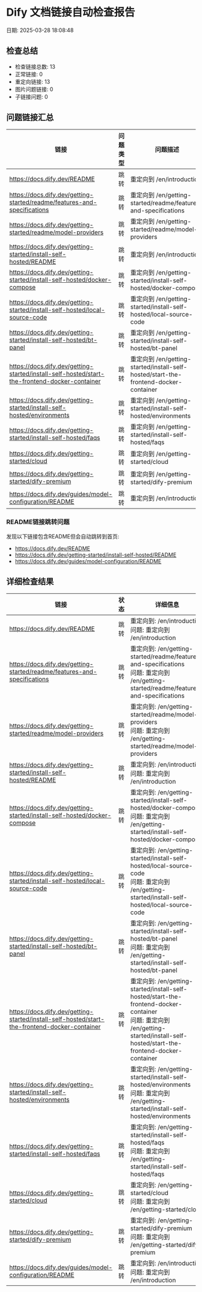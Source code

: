 # Dify 文档链接自动检查报告
日期: 2025-03-28 18:08:48

## 检查总结

- 检查链接总数: 13
- 正常链接: 0
- 重定向链接: 13
- 图片问题链接: 0
- 子链接问题: 0

## 问题链接汇总

| 链接 | 问题类型 | 问题描述 |
|------|----------|----------|
| https://docs.dify.dev/README | 跳转 | 重定向到 /en/introduction |
| https://docs.dify.dev/getting-started/readme/features-and-specifications | 跳转 | 重定向到 /en/getting-started/readme/features-and-specifications |
| https://docs.dify.dev/getting-started/readme/model-providers | 跳转 | 重定向到 /en/getting-started/readme/model-providers |
| https://docs.dify.dev/getting-started/install-self-hosted/README | 跳转 | 重定向到 /en/introduction |
| https://docs.dify.dev/getting-started/install-self-hosted/docker-compose | 跳转 | 重定向到 /en/getting-started/install-self-hosted/docker-compose |
| https://docs.dify.dev/getting-started/install-self-hosted/local-source-code | 跳转 | 重定向到 /en/getting-started/install-self-hosted/local-source-code |
| https://docs.dify.dev/getting-started/install-self-hosted/bt-panel | 跳转 | 重定向到 /en/getting-started/install-self-hosted/bt-panel |
| https://docs.dify.dev/getting-started/install-self-hosted/start-the-frontend-docker-container | 跳转 | 重定向到 /en/getting-started/install-self-hosted/start-the-frontend-docker-container |
| https://docs.dify.dev/getting-started/install-self-hosted/environments | 跳转 | 重定向到 /en/getting-started/install-self-hosted/environments |
| https://docs.dify.dev/getting-started/install-self-hosted/faqs | 跳转 | 重定向到 /en/getting-started/install-self-hosted/faqs |
| https://docs.dify.dev/getting-started/cloud | 跳转 | 重定向到 /en/getting-started/cloud |
| https://docs.dify.dev/getting-started/dify-premium | 跳转 | 重定向到 /en/getting-started/dify-premium |
| https://docs.dify.dev/guides/model-configuration/README | 跳转 | 重定向到 /en/introduction |

### README链接跳转问题

发现以下链接包含README但会自动跳转到首页:

- https://docs.dify.dev/README
- https://docs.dify.dev/getting-started/install-self-hosted/README
- https://docs.dify.dev/guides/model-configuration/README

## 详细检查结果

| 链接 | 状态 | 详细信息 |
|------|------|----------|
| https://docs.dify.dev/README | 跳转 | 重定向到: /en/introduction<br>问题: 重定向到 /en/introduction |
| https://docs.dify.dev/getting-started/readme/features-and-specifications | 跳转 | 重定向到: /en/getting-started/readme/features-and-specifications<br>问题: 重定向到 /en/getting-started/readme/features-and-specifications |
| https://docs.dify.dev/getting-started/readme/model-providers | 跳转 | 重定向到: /en/getting-started/readme/model-providers<br>问题: 重定向到 /en/getting-started/readme/model-providers |
| https://docs.dify.dev/getting-started/install-self-hosted/README | 跳转 | 重定向到: /en/introduction<br>问题: 重定向到 /en/introduction |
| https://docs.dify.dev/getting-started/install-self-hosted/docker-compose | 跳转 | 重定向到: /en/getting-started/install-self-hosted/docker-compose<br>问题: 重定向到 /en/getting-started/install-self-hosted/docker-compose |
| https://docs.dify.dev/getting-started/install-self-hosted/local-source-code | 跳转 | 重定向到: /en/getting-started/install-self-hosted/local-source-code<br>问题: 重定向到 /en/getting-started/install-self-hosted/local-source-code |
| https://docs.dify.dev/getting-started/install-self-hosted/bt-panel | 跳转 | 重定向到: /en/getting-started/install-self-hosted/bt-panel<br>问题: 重定向到 /en/getting-started/install-self-hosted/bt-panel |
| https://docs.dify.dev/getting-started/install-self-hosted/start-the-frontend-docker-container | 跳转 | 重定向到: /en/getting-started/install-self-hosted/start-the-frontend-docker-container<br>问题: 重定向到 /en/getting-started/install-self-hosted/start-the-frontend-docker-container |
| https://docs.dify.dev/getting-started/install-self-hosted/environments | 跳转 | 重定向到: /en/getting-started/install-self-hosted/environments<br>问题: 重定向到 /en/getting-started/install-self-hosted/environments |
| https://docs.dify.dev/getting-started/install-self-hosted/faqs | 跳转 | 重定向到: /en/getting-started/install-self-hosted/faqs<br>问题: 重定向到 /en/getting-started/install-self-hosted/faqs |
| https://docs.dify.dev/getting-started/cloud | 跳转 | 重定向到: /en/getting-started/cloud<br>问题: 重定向到 /en/getting-started/cloud |
| https://docs.dify.dev/getting-started/dify-premium | 跳转 | 重定向到: /en/getting-started/dify-premium<br>问题: 重定向到 /en/getting-started/dify-premium |
| https://docs.dify.dev/guides/model-configuration/README | 跳转 | 重定向到: /en/introduction<br>问题: 重定向到 /en/introduction |